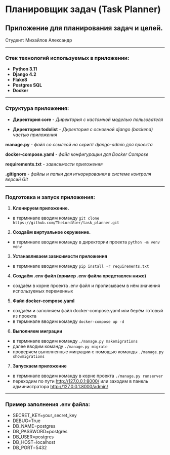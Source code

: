# Планировщик задач (Task Planner)
## Приложение для планирования задач и целей.

Студент: Михайлов Александр

____

### Cтек технологий используемых в приложении:

- **Python 3.11**
- **Django 4.2**
- **Flake8**
- **Postgres SQL**
- **Docker**

____

### Структура приложения:

- **Директория core** - *Директория c кастомной моделью пользователя*

- **Директория todolist** - *Директория с основной django (backend) частью приложения*

**manage.py** - *файл со ссылкой на скрипт django-admin для проекта*

**docker-compose.yaml** - *файл конфигурации для Docker Compose*

**requirements.txt** - *зависимости приложения*

**.gitignore** - *файлы и папки для игнорирования в системе контроля версий Git*
____

### Подготовка и запуск приложения:

1. **Клонируем приложение.**
 - в терминале вводим команду `git clone https://github.com/TheLordVier/task_planner.git`
2. **Создаём виртуальное окружение.**
 - в терминале вводим команду в директории проекта `python -m venv venv`
3. **Устанавливаем зависимости приложения**
 - в терминале вводим команду `pip install -r requirements.txt` 
4. **Создаём .env файл (пример .env файла представлен ниже)**
 - создаём в корне проекта .env файл и прописываем в нём значения используемых переменных
5. **Файл docker-compose.yaml**
 - создаём и заполняем файл docker-compose.yaml или берём готовый из проекта
 - в терминале вводим команду `docker-compose up -d` 
6. **Выполняем миграции**
 - в терминале вводим команду `./manage.py makemigrations`
 - далее вводим команду `./manage.py migrate`
 - проверяем выполненные миграции с помощью команды `./manage.py showmigrations`
7. **Запускаем приложение**
 - в терминале вводим команду в корне проекта `./manage.py runserver`
 - переходим по пути http://127.0.0.1:8000/ или заходим в панель администратора http://127.0.0.1:8000/admin/

____

### Пример заполнения .env файла:

- SECRET_KEY=your_secret_key 
- DEBUG=True 
- DB_NAME=postgres
- DB_PASSWORD=postgres
- DB_USER=postgres
- DB_HOST=localhost 
- DB_PORT=5432
